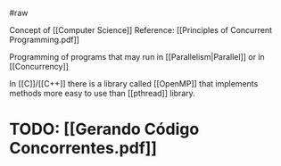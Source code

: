 #raw 

Concept of [[Computer Science]]
Reference: [[Principles of Concurrent Programming.pdf]]

Programming of programs that may run in [[Parallelism|Parallel]]  or in [[Concurrency]] 

In [[C]]/[[C++]] there is a library called [[OpenMP]] that implements methods more easy to use than [[pthread]] library.

# TODO: [[Gerando Código Concorrentes.pdf]]